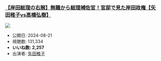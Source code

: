 ### [【岸田総理の右腕】無職から総理補佐官！官邸で見た岸田政権【矢田稚子vs高橋弘樹】](https://www.youtube.com/watch?v=H5Cmc1wsvH4)
[![](https://img.youtube.com/vi/H5Cmc1wsvH4/sddefault.jpg)](https://www.youtube.com/watch?v=H5Cmc1wsvH4)
-   公開日: 2024-08-21
-   視聴数: 131,334
-   **いいね数: 2,257**
-   出演者: [矢田稚子](/rehacq_fan/people/矢田稚子 "wikilink")
